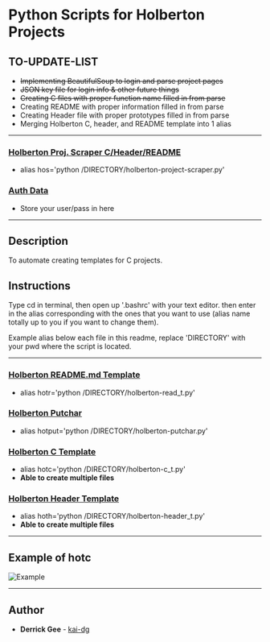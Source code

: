 # Python Scripts for Holberton Projects

## TO-UPDATE-LIST

* ~~Implementing BeautifulSoup to login and parse project pages~~
* ~~JSON key file for login info & other future things~~
* ~~Creating C files with proper function name filled in from parse~~
* Creating README with proper information filled in from parse
* Creating Header file with proper prototypes filled in from parse
* Merging Holberton C, header, and README template into 1 alias
---

### [Holberton Proj. Scraper C/Header/README](./holberton-project-scraper.py)
* alias hos='python /DIRECTORY/holberton-project-scraper.py'

### [Auth Data](./auth_data.json)
* Store your user/pass in here

---

## Description

To automate creating templates for C projects.

## Instructions

Type cd in terminal, then open up '.bashrc' with your text editor. then enter in the alias corresponding with the ones that you want to use (alias name totally up to you if you want to change them).

Example alias below each file in this readme, replace 'DIRECTORY' with your pwd where the script is located.

---
### [Holberton README.md Template](./holberton-read_t.py)
* alias hotr='python /DIRECTORY/holberton-read_t.py'

### [Holberton Putchar](./holberton-putchar.py)
* alias hotput='python /DIRECTORY/holberton-putchar.py'

### [Holberton C Template](./holberton-c_t.py)
* alias hotc='python /DIRECTORY/holberton-c_t.py'
* **Able to create multiple files**

### [Holberton Header Template](./holberton-header_t.py)
* alias hoth='python /DIRECTORY/holberton-header_t.py'
* **Able to create multiple files**

---
## Example of hotc

![Example](https://i.imgur.com/xOcHxro.png)

---

## Author
* **Derrick Gee** - [kai-dg](https://github.com/kai-dg)
